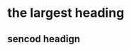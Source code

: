# the largest heading
## sencod headign
<!---
parkgeunhyuk1/parkgeunhyuk1 is a ✨ special ✨ repository because its `README.md` (this file) appears on your GitHub profile.
You can click the Preview link to take a look at your changes.
--->
